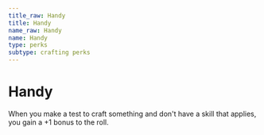```yaml
---
title_raw: Handy
title: Handy
name_raw: Handy
name: Handy
type: perks
subtype: crafting perks
---
```


# Handy

When you make a test to craft something and don't have a skill that applies, you gain a +1 bonus to the roll.
